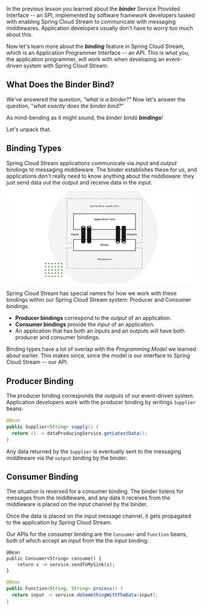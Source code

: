 In the previous lesson you learned about the **_binder_** Service Provided Interface -- an SPI, implemented by software framework developers tasked with enabling Spring Cloud Stream to communicate with messaging middlewares. Application developers usually don't have to worry too much about this.

Now let's learn more about the **_binding_** feature in Spring Cloud Stream, which is an Application Programmer Interface -- an API. This is what you, the application programmer, will work with when developing an event-driven system with Spring Cloud Stream.

## What Does the Binder Bind?

We've answered the question, _"what is a binder?"_ Now let's answer the question, "_what exactly does the binder bind?_"

As mind-bending as it might sound, the _binder binds **bindings**_!

Let's unpack that.

## Binding Types

Spring Cloud Stream applications communicate via _input_ and _output_ bindings to messaging middleware. The binder establishes these for us, and applications don't really need to know anything about the middleware: they just send data out the _output_ and receive data in the _input_.

![Binders and Middleware](https://raw.githubusercontent.com/spring-academy/spring-academy-assets/main/courses/course-spring-cloud-stream/binders-and-middleware.svg)

Spring Cloud Stream has special names for how we work with these bindings within our Spring Cloud Stream system: Producer and Consumer bindings.

- **Producer bindings** correspond to the _output_ of an application.
- **Consumer bindings** provide the _input_ of an application.
- An application that has both an inputs and an outputs will have both producer and consumer bindings.

Binding types have a lot of overlap with the _Programming Model_ we learned about earlier. This makes since, since the model is our interface to Spring Cloud Stream -- our API.

## Producer Binding

The producer binding corresponds the _outputs_ of our event-driven system. Application developers work with the producer binding by writings `Supplier` beans:

```java
@Bean
public Supplier<String> supply() {
  return () -> dataProducingService.getLatestData();
}

```

Any data returned by the `Supplier` is eventually sent to the messaging middleware via the `output` binding by the binder.

## Consumer Binding

The situation is reversed for a consumer binding. The binder listens for messages from the middleware, and any data it receives from the middleware is placed on the _input_ channel by the binder.

Once the data is placed on the input message channel, it gets propagated to the application by Spring Cloud Stream.

Our APIs for the consumer binding are the `Consumer` and `Function` beans, both of which accept an input from the the _input_ binding:

```
@Bean
public Consumer<String> consume() {
    return s -> service.sendToMySink(s);
}
```

```java
@Bean
public Function<String, String> process() {
  return input -> service.doSomethingWithTheData(input);
}

```
